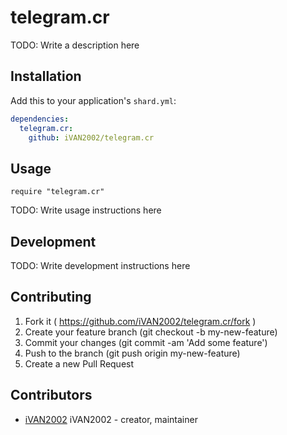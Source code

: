 # telegram.cr

TODO: Write a description here

## Installation

Add this to your application's `shard.yml`:

```yaml
dependencies:
  telegram.cr:
    github: iVAN2002/telegram.cr
```

## Usage

```crystal
require "telegram.cr"
```

TODO: Write usage instructions here

## Development

TODO: Write development instructions here

## Contributing

1. Fork it ( https://github.com/iVAN2002/telegram.cr/fork )
2. Create your feature branch (git checkout -b my-new-feature)
3. Commit your changes (git commit -am 'Add some feature')
4. Push to the branch (git push origin my-new-feature)
5. Create a new Pull Request

## Contributors

- [iVAN2002](https://github.com/iVAN2002) iVAN2002 - creator, maintainer
